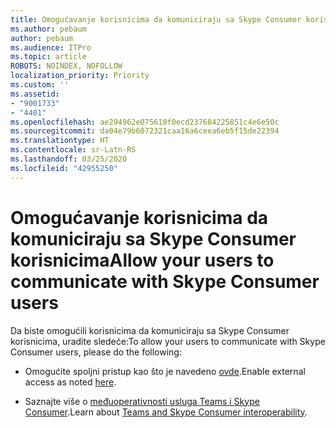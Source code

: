 ```yaml
---
title: Omogućavanje korisnicima da komuniciraju sa Skype Consumer korisnicima
ms.author: pebaum
author: pebaum
ms.audience: ITPro
ms.topic: article
ROBOTS: NOINDEX, NOFOLLOW
localization_priority: Priority
ms.custom: ''
ms.assetid:
- "9001733"
- "4401"
ms.openlocfilehash: ae294962e075610f0ecd237684225851c4e6e50c
ms.sourcegitcommit: da04e79b6072321caa16a6ceea6eb5f15de22394
ms.translationtype: HT
ms.contentlocale: sr-Latn-RS
ms.lasthandoff: 03/25/2020
ms.locfileid: "42955250"
---
```

# <a name="allow-your-users-to-communicate-with-skype-consumer-users"></a><span data-ttu-id="3a35f-102">Omogućavanje korisnicima da komuniciraju sa Skype Consumer korisnicima</span><span class="sxs-lookup"><span data-stu-id="3a35f-102">Allow your users to communicate with Skype Consumer users</span></span>

<span data-ttu-id="3a35f-103">Da biste omogućili korisnicima da komuniciraju sa Skype Consumer korisnicima, uradite sledeće:</span><span class="sxs-lookup"><span data-stu-id="3a35f-103">To allow your users to communicate with Skype Consumer users, please do the following:</span></span>

- <span data-ttu-id="3a35f-104">Omogućite spoljni pristup kao što je navedeno [ovde](https://docs.microsoft.com/microsoftteams/manage-external-access#allow-or-block-domains).</span><span class="sxs-lookup"><span data-stu-id="3a35f-104">Enable external access as noted [here](https://docs.microsoft.com/microsoftteams/manage-external-access#allow-or-block-domains).</span></span>

- <span data-ttu-id="3a35f-105">Saznajte više o [međuoperativnosti usluga Teams i Skype Consumer](https://docs.microsoft.com/microsoftteams/teams-skype-interop).</span><span class="sxs-lookup"><span data-stu-id="3a35f-105">Learn about [Teams and Skype Consumer interoperability](https://docs.microsoft.com/microsoftteams/teams-skype-interop).</span></span>
